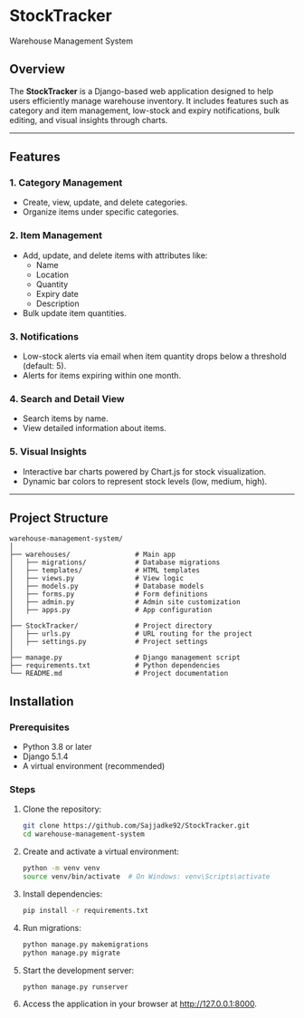 # StockTracker
 Warehouse Management System

## Overview
The **StockTracker** is a Django-based web application designed to help users efficiently manage warehouse inventory. It includes features such as category and item management, low-stock and expiry notifications, bulk editing, and visual insights through charts. 

---

## Features
### 1. **Category Management**
- Create, view, update, and delete categories.
- Organize items under specific categories.

### 2. **Item Management**
- Add, update, and delete items with attributes like:
  - Name
  - Location
  - Quantity
  - Expiry date
  - Description
- Bulk update item quantities.

### 3. **Notifications**
- Low-stock alerts via email when item quantity drops below a threshold (default: 5).
- Alerts for items expiring within one month.

### 4. **Search and Detail View**
- Search items by name.
- View detailed information about items.

### 5. **Visual Insights**
- Interactive bar charts powered by Chart.js for stock visualization.
- Dynamic bar colors to represent stock levels (low, medium, high).

---

## Project Structure
```
warehouse-management-system/
│
├── warehouses/                # Main app
│   ├── migrations/            # Database migrations
│   ├── templates/             # HTML templates
│   ├── views.py               # View logic
│   ├── models.py              # Database models
│   ├── forms.py               # Form definitions
│   ├── admin.py               # Admin site customization
│   ├── apps.py                # App configuration
│
├── StockTracker/              # Project directory
│   ├── urls.py                # URL routing for the project
│   ├── settings.py            # Project settings
│
├── manage.py                  # Django management script
├── requirements.txt           # Python dependencies
└── README.md                  # Project documentation

```

## Installation

### Prerequisites
- Python 3.8 or later
- Django 5.1.4
- A virtual environment (recommended)

### Steps
1. Clone the repository:
   ```bash
   git clone https://github.com/Sajjadke92/StockTracker.git
   cd warehouse-management-system

3. Create and activate a virtual environment:
   ```bash
   python -m venv venv
   source venv/bin/activate  # On Windows: venv\Scripts\activate

5. Install dependencies:
   ```bash
   pip install -r requirements.txt

7. Run migrations:
   ```bash
   python manage.py makemigrations
   python manage.py migrate

9. Start the development server:
   ```bash
   python manage.py runserver
   
11. Access the application in your browser at http://127.0.0.1:8000.

   


